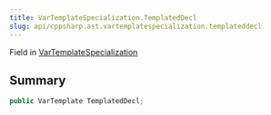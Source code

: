 ```yaml
---
title: VarTemplateSpecialization.TemplatedDecl
slug: api/cppsharp.ast.vartemplatespecialization.templateddecl
---
```

Field in [VarTemplateSpecialization](/api/cppsharp/ast/vartemplatespecialization)

## Summary



```csharp
public VarTemplate TemplatedDecl;
```

